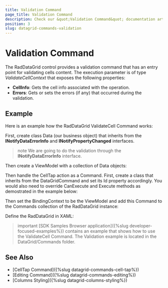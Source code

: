 ```yaml
---
title: Validation Command
page_title: Validation Command
description: Check our &quot;Validation Command&quot; documentation article for Telerik DataGrid for Xamarin control.
position: 3
slug: datagrid-commands-validation
---
```


# Validation Command

The RadDataGrid control provides a validation command that has an entry point for validating cells content. The execution parameter is of type *ValidateCellContext* that exposes the following properties:

* **CellInfo**: Gets the cell info associated with the operation.
* **Errors**: Gets or sets the errors (if any) that occurred during the validation.

## Example

Here is an example how the RadDataGrid ValidateCell Command works:

First, create class Data (our business object) that inherits from the **INotifyDataErrorInfo** and **INotifyPropertyChanged** interfaces.

>note We are going to do the validation through the **INotifyDataErrorInfo** interface.

<snippet id='datagrid-commands-validation-businessobject'/>

Then create a ViewModel with a collection of Data objects:

<snippet id='datagrid-commands-validation-viewmodel'/>

Then handle the CellTap action as a Command. First, create a class that inherits from the DataGridCommand and set its Id property accordingly.
You would also need to override CanExecute and Execute methods as demostrated in the example below:

<snippet id='datagrid-commands-validation-validatecell'/>

Then set the BindingContext to be the ViewModel and add this Command to the Commands collection of the RadDataGrid instance:

<snippet id='datagrid-commands-validation-binding'/>

Define the RadDataGrid in XAML:

<snippet id='datagrid-commands-validation'/>

>important [SDK Samples Browser application]({%slug developer-focused-examples%}) contains an example that shows how to use the ValidateCell Command. The Validation example is located in the DataGrid/Commands folder.

## See Also

- [CellTap Command]({%slug datagrid-commands-cell-tap%})
- [Editing Command]({%slug datagrid-commands-editing%})
- [Columns Styling]({%slug datagrid-columns-styling%})
